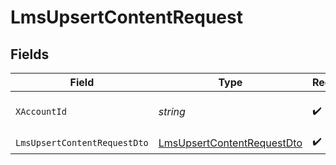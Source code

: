 # LmsUpsertContentRequest


## Fields

| Field                                                                               | Type                                                                                | Required                                                                            | Description                                                                         |
| ----------------------------------------------------------------------------------- | ----------------------------------------------------------------------------------- | ----------------------------------------------------------------------------------- | ----------------------------------------------------------------------------------- |
| `XAccountId`                                                                        | *string*                                                                            | :heavy_check_mark:                                                                  | The account identifier                                                              |
| `LmsUpsertContentRequestDto`                                                        | [LmsUpsertContentRequestDto](../../Models/Components/LmsUpsertContentRequestDto.md) | :heavy_check_mark:                                                                  | N/A                                                                                 |